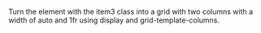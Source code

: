 Turn the element with the item3 class into a grid with two columns with a width of auto and 1fr using display and grid-template-columns.